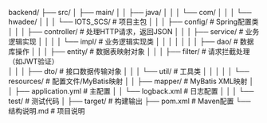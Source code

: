 backend/
├── src/
│   ├── main/
│   │   ├── java/
│   │   │   └── com/
│   │   │       └── hwadee/
│   │   │           └── IOTS_SCS/        # 项目主包
│   │   │               ├── config/          # Spring配置类
│   │   │               ├── controller/      # 处理HTTP请求，返回JSON
│   │   │               ├── service/         # 业务逻辑实现
│   │   │               │   └── impl/   # 业务逻辑实现类
│   │   │               │
│   │   │               ├── dao/             # 数据库操作
│   │   │               ├── entity/          # 数据表映射对象
│   │   │               ├── filter/          # 请求拦截处理（如JWT验证）       
│   │   │               ├── dto/             # 接口数据传输对象
│   │   │               └── util/            # 工具类
│   │   │
│   │   └── resources/          # 配置文件/MyBatis映射
│   │       ├── mapper/         # MyBatis XML映射
│   │       ├── application.yml # 主配置 
│   │       └── logback.xml     # 日志配置
│   │
│   └── test/                    # 测试代码
│
├── target/                      # 构建输出
├── pom.xml                      # Maven配置
└── 结构说明.md                    # 项目说明